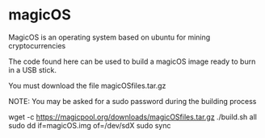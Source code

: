 magicOS
=======

MagicOS  is an operating system based on ubuntu for mining cryptocurrencies

The code found here can be used to build a magicOS image ready to burn in a USB stick.

You must download the file magicOSfiles.tar.gz

NOTE: You may be asked for a sudo password during the building process

wget -c https://magicpool.org/downloads/magicOSfiles.tar.gz
./build.sh all
sudo dd if=magicOS.img of=/dev/sdX
sudo sync
